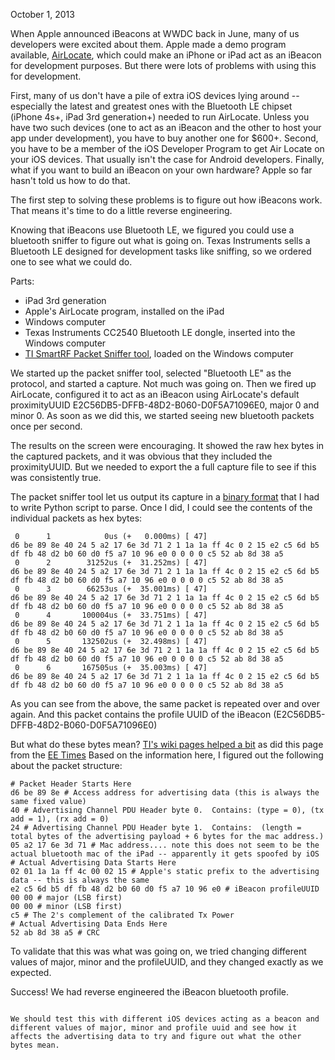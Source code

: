 
October 1, 2013

When Apple announced iBeacons at WWDC back in June, many of us developers were excited about them.  Apple made a demo program available, <a href='https://developer.apple.com/downloads/index.action?name=WWDC%202013'>AirLocate</a>, which could make an iPhone or iPad act as an iBeacon for development purposes.  But there were lots of problems with using this for development.

First, many of us don't have a pile of extra iOS devices lying around -- especially the latest and greatest ones with the Bluetooth LE chipset (iPhone 4s+, iPad 3rd generation+) needed to run AirLocate.  Unless you have two such devices (one to act as an iBeacon and the other to host your app under development), you have to buy another one for $600+.  Second, you have to be a member of the iOS Developer Program to get Air Locate on your iOS devices.  That usually isn't the case for Android developers.  Finally, what if you want to build an iBeacon on your own hardware?  Apple so far hasn't told us how to do that.

The first step to solving these problems is to figure out how iBeacons work.  That means it's time to do a little reverse engineering.

Knowing that iBeacons use Bluetooth LE, we figured you could use a bluetooth sniffer to figure out what is going on.  Texas Instruments sells a Bluetooth LE designed for development tasks like sniffing, so we ordered one to see what we could do.

Parts:

* iPad 3rd generation
* Apple's AirLocate program, installed on the iPad
* Windows computer
* Texas Instruments CC2540 Bluetooth LE dongle, inserted into the Windows computer
* [TI SmartRF Packet Sniffer tool](www.ti.com/tool/packet-sniffer), loaded on the Windows computer

We started up the packet sniffer tool, selected "Bluetooth LE" as the protocol, and started a capture.  Not much was going on.  Then we fired up AirLocate, configured it to act as an iBeacon using AirLocate's default proximityUUID E2C56DB5-DFFB-48D2-B060-D0F5A71096E0, major 0 and minor 0.  As soon as we did this, we started seeing new bluetooth packets once per second.

The results on the screen were encouraging.  It showed the raw hex bytes in the captured packets, and it was obvious that they included the proximityUUID.  But we needed to export the a full capture file to see if this was consistently true.

The packet sniffer tool let us output its capture in a [binary format](http://e2e.ti.com/support/low_power_rf/f/155/t/240865.aspx) that I had to write Python script to parse.  Once I did, I could see the contents of the individual packets as hex bytes:

```
 0      1            0us (+   0.000ms) [ 47]
d6 be 89 8e 40 24 5 a2 17 6e 3d 71 2 1 1a 1a ff 4c 0 2 15 e2 c5 6d b5 df fb 48 d2 b0 60 d0 f5 a7 10 96 e0 0 0 0 0 c5 52 ab 8d 38 a5
 0      2        31252us (+  31.252ms) [ 47]
d6 be 89 8e 40 24 5 a2 17 6e 3d 71 2 1 1a 1a ff 4c 0 2 15 e2 c5 6d b5 df fb 48 d2 b0 60 d0 f5 a7 10 96 e0 0 0 0 0 c5 52 ab 8d 38 a5
 0      3        66253us (+  35.001ms) [ 47]
d6 be 89 8e 40 24 5 a2 17 6e 3d 71 2 1 1a 1a ff 4c 0 2 15 e2 c5 6d b5 df fb 48 d2 b0 60 d0 f5 a7 10 96 e0 0 0 0 0 c5 52 ab 8d 38 a5
 0      4       100004us (+  33.751ms) [ 47]
d6 be 89 8e 40 24 5 a2 17 6e 3d 71 2 1 1a 1a ff 4c 0 2 15 e2 c5 6d b5 df fb 48 d2 b0 60 d0 f5 a7 10 96 e0 0 0 0 0 c5 52 ab 8d 38 a5
 0      5       132502us (+  32.498ms) [ 47]
d6 be 89 8e 40 24 5 a2 17 6e 3d 71 2 1 1a 1a ff 4c 0 2 15 e2 c5 6d b5 df fb 48 d2 b0 60 d0 f5 a7 10 96 e0 0 0 0 0 c5 52 ab 8d 38 a5
 0      6       167505us (+  35.003ms) [ 47]
d6 be 89 8e 40 24 5 a2 17 6e 3d 71 2 1 1a 1a ff 4c 0 2 15 e2 c5 6d b5 df fb 48 d2 b0 60 d0 f5 a7 10 96 e0 0 0 0 0 c5 52 ab 8d 38 a5

```

As you can see from the above, the same packet is repeated over and over again.  And this packet contains the profile UUID of the iBeacon (E2C56DB5-DFFB-48D2-B060-D0F5A71096E0)

But what do these bytes mean?  [TI's wiki pages helped a bit](http://processors.wiki.ti.com/index.php/BLE_sniffer_guide#Advertisement_packets) as did this page from the [EE Times](http://www.eetimes.com/document.asp?doc_id=1278927)  Based on the information here, I figured out the following about the packet structure:
```
# Packet Header Starts Here
d6 be 89 8e # Access address for advertising data (this is always the same fixed value)
40 # Advertising Channel PDU Header byte 0.  Contains: (type = 0), (tx add = 1), (rx add = 0)
24 # Advertising Channel PDU Header byte 1.  Contains:  (length = total bytes of the advertising payload + 6 bytes for the mac address.)
05 a2 17 6e 3d 71 # Mac address.... note this does not seem to be the actual bluetooth mac of the iPad -- apparently it gets spoofed by iOS
# Actual Advertising Data Starts Here
02 01 1a 1a ff 4c 00 02 15 # Apple's static prefix to the advertising data -- this is always the same
e2 c5 6d b5 df fb 48 d2 b0 60 d0 f5 a7 10 96 e0 # iBeacon profileUUID
00 00 # major (LSB first)  
00 00 # minor (LSB first)
c5 # The 2's complement of the calibrated Tx Power
# Actual Advertising Data Ends Here
52 ab 8d 38 a5 # CRC
```

To validate that this was what was going on, we tried changing different values of major, minor and the profileUUID, and they changed exactly as we expected.

Success!  We had reverse engineered the iBeacon bluetooth profile.
```

We should test this with different iOS devices acting as a beacon and different values of major, minor and profile uuid and see how it affects the advertising data to try and figure out what the other bytes mean.
